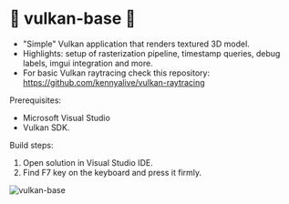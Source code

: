 # 🌋 vulkan-base 🖖

* "Simple" Vulkan application that renders textured 3D model.
* Highlights: setup of rasterization pipeline, timestamp queries, debug labels, imgui integration and more.
* For basic Vulkan raytracing check this repository: https://github.com/kennyalive/vulkan-raytracing

Prerequisites:
* Microsoft Visual Studio
* Vulkan SDK.

Build steps: 

1. Open solution in Visual Studio IDE.
2. Find F7 key on the keyboard and press it firmly.

![vulkan-base](https://user-images.githubusercontent.com/4964024/64047691-c812e280-cb6f-11e9-8f26-76c4ee8860cd.png)
